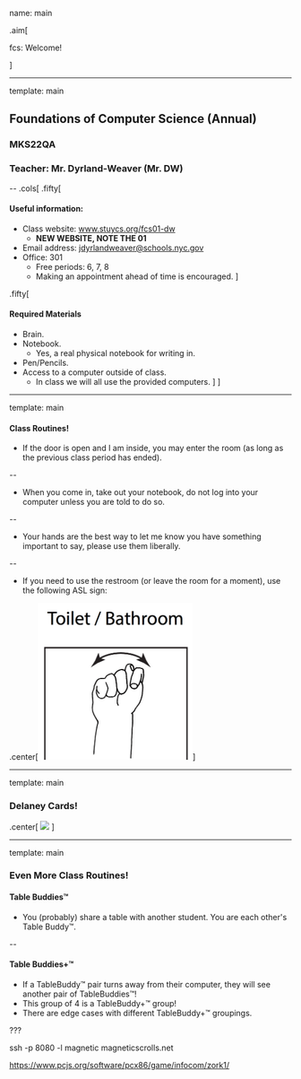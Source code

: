 name: main

.aim[<div>
  fcs: Welcome!
  </div>]

---
template: main

## Foundations of Computer Science (Annual)
### MKS22QA
### Teacher: Mr. Dyrland-Weaver (Mr. DW)

--
.cols[
.fifty[
#### Useful information:
- Class website: www.stuycs.org/fcs01-dw
  - __NEW WEBSITE, NOTE THE 01__
- Email address: jdyrlandweaver@schools.nyc.gov
- Office: 301
  - Free periods: 6, 7, 8
  - Making an appointment ahead of time is encouraged.
]

.fifty[
#### Required Materials
- Brain.
- Notebook.
  - Yes, a real physical notebook for writing in.
- Pen/Pencils.
- Access to a computer outside of class.
  - In class we will all use the provided computers.
]
]

---
template: main

#### Class Routines!

- If the door is open and I am inside, you may enter the room (as long as the previous class period has ended).

--
- When you come in, take out your notebook, do not log into your computer unless you are told to do so.

--
- Your hands are the best way to let me know you have something important to say, please use them liberally.

--
- If you need to use the restroom (or leave the room for a moment), use the following ASL sign:

.center[<img src="img/01_asl_bathroom.png" height="280">]


---
template: main

### Delaney Cards!
.center[
<img src="img/00_delaney_example.png" height="480">
]

---
template: main

### Even More Class Routines!
#### Table Buddies™
- You (probably) share a table with another student. You are each other's Table Buddy™.

--

#### Table Buddies+™
- If a TableBuddy™ pair turns away from their computer, they will see another pair of TableBuddies™!
- This group of 4 is a TableBuddy+™ group!
- There are edge cases with different TableBuddy+™ groupings.

???

ssh -p 8080 -l magnetic magneticscrolls.net

https://www.pcjs.org/software/pcx86/game/infocom/zork1/
